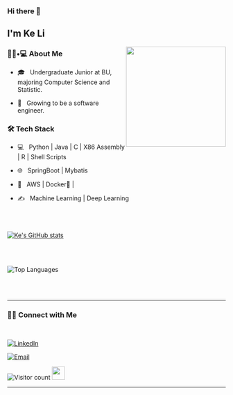### Hi there 👋<h2> I'm Ke Li</h2>

<img align='right' src="https://media.giphy.com/media/M9gbBd9nbDrOTu1Mqx/giphy.gif" width="230">

<h3> 👨🏻•💻 About Me </h3>



- 🎓 &nbsp; Undergraduate Junior at BU, majoring Computer Science and Statistic.

- 🌱 &nbsp; Growing to be a software engineer.




<h3>🛠 Tech Stack</h3>



- 💻 &nbsp; Python | Java | C | X86 Assembly | R | Shell Scripts

- 🌐 &nbsp; SpringBoot | Mybatis 

- 🔧 &nbsp; AWS | Docker🐳 |

- ✍️ &nbsp; Machine Learning | Deep Learning 

<br/><br/>

[![Ke's GitHub stats](https://github-readme-stats.vercel.app/api?username=like101101)](https://github.com/like101101/github-readme-stats)

<br/>

<br/>

![Top Languages](https://github-readme-stats.vercel.app/api/top-langs/?username=like101101&show_icons=true?exclude_repo=like101101.github.io)

<br><br>



<hr>



<h3> 🤝🏻 Connect with Me </h3>

<br>



<p align="center">

<a href="https://www.linkedin.com/in/ke-li-740ba3225/"><img alt="LinkedIn" src="https://img.shields.io/badge/LinkedIn-KeLi-blue?style=flat-square&logo=linkedin"></a>

<a href="mailto:likelike101101@gmail.com"><img alt="Email" src="https://img.shields.io/badge/Email-likelike101101@gmail.com-blue?style=flat-square&logo=gmail"></a>

</p>


![Visitor count](https://visitor-badge.laobi.icu/badge?page_id=like101101.like101101)   <img src="https://media.giphy.com/media/dxn6fRlTIShoeBr69N/giphy.gif" width="30">

<hr>


